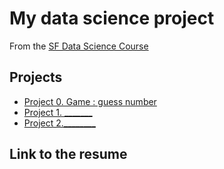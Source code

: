 # My data science project


From the [SF Data Science Course](https://lms.skillfactory.ru)

## Projects 

* [Project 0. Game : guess number](https://github.com/AleksDEF/skillf_data_science/tree/main/Project_0)
* [Project 1. _______](____)
* [Project 2.________](____)


## Link to the resume 
